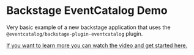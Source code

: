 # Backstage EventCatalog Demo

Very basic example of a new backstage application that uses the `@eventcatalog/backstage-plugin-eventcatalog` plugin.

[If you want to learn more you can watch the video and get started here.](https://www.eventcatalog.dev/docs/development/plugins/backstage/intro)
